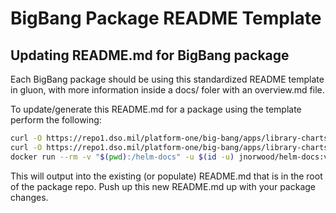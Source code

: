 # BigBang Package README Template

## Updating README.md for BigBang package

Each BigBang package should be using this standardized README template in gluon, with more information inside a docs/ foler with an overview.md file.

To update/generate this README.md for a package using the template perform the following:

```bash
curl -O https://repo1.dso.mil/platform-one/big-bang/apps/library-charts/gluon/-/raw/master/docs/README.md.gotmpl
curl -O https://repo1.dso.mil/platform-one/big-bang/apps/library-charts/gluon/-/raw/master/docs/.helmdocsignore
docker run --rm -v "$(pwd):/helm-docs" -u $(id -u) jnorwood/helm-docs:v1.5.0 -s file -t README.md.gotmpl --dry-run > README.md
```

This will output into the existing (or populate) README.md that is in the root of the package repo. Push up this new README.md up with your package changes.

